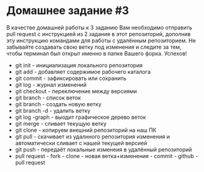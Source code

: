 # Домашнее задание #3

В качестве домашней работы к 3 заданию Вам необходимо отправить pull request с инструкцией из 2 задания в этот репозиторий, дополнив эту инструкцию командами для работы с удалённым репозиторием. Не забывайте создавать свою ветку под изменения и следите за тем, чтобы терминал был открыт именно в папке Вашего форка. Успехов!

+ git init - инициализация локального репозитория
+ git add - добавляет содержимое рабочего каталога
+ git commit - зафиксировать или сохранить
+ git log - журнал изменений
+ git checkout - переключение между версиями
+ git branch - список веток
+ git branch <name> - создать новую ветку
+ git branch -d <name> - удалить ветку
+ git log -graph - выодит графическое дерево веток
+ git merge <name> - сливает текущую ветку
+ git clone - копируем внешний репозиторий на наш ПК
+ git pull - скачивает из удалнного репозитория изменения и автоматически сливает с нашей текущей версией
+ git push - передаёт локальные изменеия в удалённый репозиторий
+ pull request - fork - clone - новая ветка+изменения - commit - github - pull request


